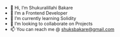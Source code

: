 - 👋 Hi, I’m Shukuralillahi Bakare
- 👀 I’m a Frontend Developer
- 🌱 I’m currently learning Solidity
- 💞️ I’m looking to collaborate on Projects
- 📫 You can reach me @ shuksbakare@gmail.com

<!---
Oluwapelumi-ar/Oluwapelumi-ar is a ✨ special ✨ repository because its `README.md` (this file) appears on your GitHub profile.
You can click the Preview link to take a look at your changes.
--->

